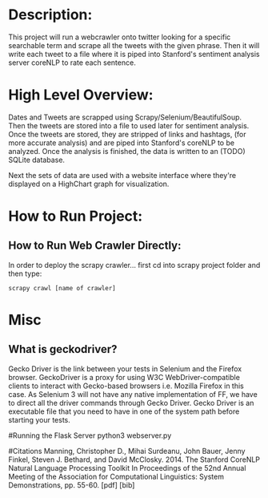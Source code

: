 # Description:
This project will run a webcrawler onto twitter looking for a specific searchable term and 
scrape all the tweets with the given phrase. Then it will write each tweet to a file where
it is piped into Stanford's sentiment analysis server coreNLP to rate each sentence.

# High Level Overview:
Dates and Tweets are scrapped using Scrapy/Selenium/BeautifulSoup. Then the tweets are stored into a file to used later for sentiment analysis.
Once the tweets are stored, they are stripped of links and hashtags, (for more accurate analysis) and are piped into Stanford's coreNLP to be 
analyzed. Once the analysis is finished, the data is written to an (TODO) SQLite database.

Next the sets of data are used with a website interface where they're displayed on a HighChart graph for visualization.

# How to Run Project:
## How to Run Web Crawler Directly:
In order to deploy the scrapy crawler... first cd into scrapy project
folder and then type:
    
    scrapy crawl [name of crawler]


# Misc
## What is geckodriver?
Gecko Driver is the link between your tests in Selenium and the Firefox browser. GeckoDriver is a proxy for using W3C WebDriver-compatible clients to interact with Gecko-based browsers i.e. Mozilla Firefox in this case. As Selenium 3 will not have any native implementation of FF, we have to direct all the driver commands through Gecko Driver. Gecko Driver is an executable file that you need to have in one of the system path before starting your tests.

#Running the Flask Server
    python3 webserver.py

#Citations
Manning, Christopher D., Mihai Surdeanu, John Bauer, Jenny Finkel, Steven J. Bethard, and David McClosky. 2014. The Stanford
CoreNLP Natural Language Processing Toolkit In Proceedings of the 52nd Annual Meeting of the Association for Computational
Linguistics: System Demonstrations, pp. 55-60. [pdf] [bib]
